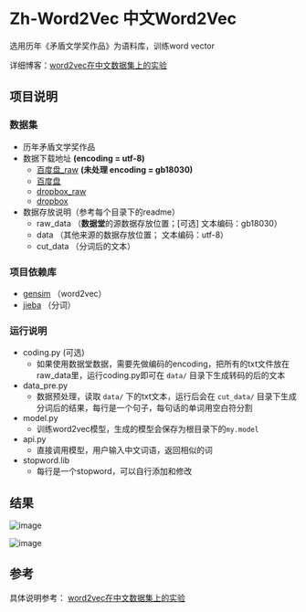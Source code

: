 # Zh-Word2Vec 中文Word2Vec  


选用历年《矛盾文学奖作品》为语料库，训练word vector

详细博客：[word2vec在中文数据集上的实验](http://bengxy.com/2016/09/16/word2vec_zh/#more)

## 项目说明  
### 数据集  

* 历年矛盾文学奖作品
* 数据下载地址 **(encoding = utf-8)**
	* [百度盘_raw](http://pan.baidu.com/s/1mi10nDA) **(未处理 encoding = gb18030)**
	* [百度盘](http://pan.baidu.com/s/1hsBHKPY) 
	* [dropbox_raw](https://www.dropbox.com/s/ly77h4e54tn0rev/raw_data.zip?dl=0)
	* [dropbox](https://www.dropbox.com/s/iaov5edg7ua866u/data.zip?dl=0)
* 数据存放说明（参考每个目录下的readme）
	* raw_data （**数据堂**的源数据存放位置；[可选] 文本编码：gb18030） 
	* data （其他来源的数据存放位置； 文本编码：utf-8）
	* cut_data （分词后的文本）

### 项目依赖库
* [gensim](https://radimrehurek.com/gensim/install.html) （word2vec） 
* [jieba](https://github.com/fxsjy/jieba) （分词）




### 运行说明
* coding.py (可选)
	* 如果使用数据堂数据，需要先做编码的encoding，把所有的txt文件放在raw_data里，运行coding.py即可在 `data/` 目录下生成转码的后的文本
* data_pre.py 
	* 数据预处理，读取 `data/` 下的txt文本，运行后会在 `cut_data/` 目录下生成分词后的结果，每行是一个句子，每句话的单词用空白符分割
* model.py
	* 训练word2vec模型，生成的模型会保存为根目录下的`my.model` 
* api.py 
	* 直接调用模型，用户输入中文词语，返回相似的词
* stopword.lib
	* 每行是一个stopword，可以自行添加和修改

## 结果

![image](http://oallcpxbv.bkt.clouddn.com/word2vec1.png)

![image](http://oallcpxbv.bkt.clouddn.com/word2vec2.png)


## 参考

具体说明参考： [word2vec在中文数据集上的实验](http://bengxy.com/2016/09/16/word2vec_zh/#more)



